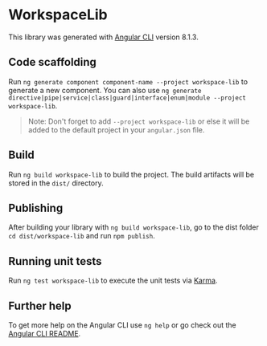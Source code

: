 # WorkspaceLib

This library was generated with [Angular CLI](https://github.com/angular/angular-cli) version 8.1.3.

## Code scaffolding

Run `ng generate component component-name --project workspace-lib` to generate a new component. You can also use `ng generate directive|pipe|service|class|guard|interface|enum|module --project workspace-lib`.
> Note: Don't forget to add `--project workspace-lib` or else it will be added to the default project in your `angular.json` file. 

## Build

Run `ng build workspace-lib` to build the project. The build artifacts will be stored in the `dist/` directory.

## Publishing

After building your library with `ng build workspace-lib`, go to the dist folder `cd dist/workspace-lib` and run `npm publish`.

## Running unit tests

Run `ng test workspace-lib` to execute the unit tests via [Karma](https://karma-runner.github.io).

## Further help

To get more help on the Angular CLI use `ng help` or go check out the [Angular CLI README](https://github.com/angular/angular-cli/blob/master/README.md).

